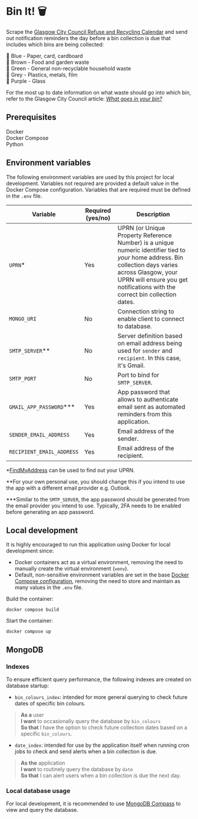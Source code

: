 # Bin It! 🗑️
Scrape the [Glasgow City Council Refuse and Recycling Calendar](https://www.glasgow.gov.uk/article/1524/Bin-Collection-Days) and send out notification reminders the day before a bin collection is due that includes which bins are being collected:  

💙 Blue - Paper, card, cardboard  
🤎 Brown - Food and garden waste  
💚 Green - General non-recyclable household waste  
🩶 Grey - Plastics, metals, film  
💜 Purple - Glass  

For the most up to date information on what waste should go into which bin, refer to the Glasgow City Council article: [_What goes in your bin?_](https://www.glasgow.gov.uk/article/13729/What-goes-in-your-bin)

## Prerequisites

Docker  
Docker Compose  
Python

## Environment variables

The following environment variables are used by this project for local development. Variables not required are provided a default value in the Docker Compose configuration. Variables that are required must be defined in the `.env` file.

| Variable | Required (yes/no) | Description |
|----------|-------------------|-------------|
| `UPRN`* | Yes | UPRN (or Unique Property Reference Number) is a unique numeric identifier tied to _your_ home address. Bin collection days varies across Glasgow, your UPRN will ensure you get notifications with the correct bin collection dates. |
| `MONGO_URI` | No | Connection string to enable client to connect to database. |
| `SMTP_SERVER`** | No | Server definition based on email address being used for `sender` and `recipient`. In this case, it's Gmail. |
| `SMTP_PORT` | No | Port to bind for `SMTP_SERVER`. |
| `GMAIL_APP_PASSWORD`*** | Yes| App password that allows to authenticate email sent as automated reminders from this application. |
| `SENDER_EMAIL_ADDRESS` | Yes | Email address of the sender. |
| `RECIPIENT_EMAIL_ADDRESS` | Yes | Email address of the recipient. |

*[FindMyAddress](https://www.findmyaddress.co.uk/search) can be used to find out your UPRN.  

**For your own personal use, you should change this if you intend to use the app with a different email provider e.g. Outlook.  

***Similar to the `SMTP_SERVER`, the app password should be generated from the email provider you intend to use. Typically, 2FA needs to be enabled before generating an app password.

## Local development

It is highly encouraged to run this application using Docker for local development since:

- Docker containers act as a virtual environment, removing the need to manually create the virtual environment (`venv`).
- Default, non-sensitive environment variables are set in the base [Docker Compose configuration](/compose.yaml), removing the need to store and maintain as many values in the `.env` file. 

Build the container:

```
docker compose build
```

Start the container:

```
docker compose up
```

## MongoDB

### Indexes

To ensure efficient query performance, the following indexes are created on database startup:

- `bin_colours_index`: intended for more general querying to check future dates of specific bin colours.

> **As a** user  
> **I want** to occasionally query the database by `bin_colours`  
> **So that** I have the option to check future collection dates based on a specific `bin_colours`.

- `date_index`: intended for use by the application itself when running cron jobs to check and send alerts when a bin collection is due.

> **As the** application  
> **I want** to routinely query the database by `date`  
> **So that** I can alert users when a bin collection is due the next day.

### Local database usage

For local development, it is recommended to use [MongoDB Compass](https://www.mongodb.com/products/tools/compass) to view and query the database.
